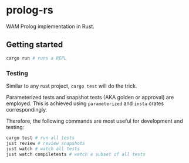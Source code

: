 # prolog-rs

WAM Prolog implementation in Rust.

## Getting started

```bash
cargo run # runs a REPL
```

### Testing

Similar to any rust project, `cargo test` will do the trick.

Parameterized tests and snapshot tests (AKA golden or approval) are employed.
This is achieved using `parameterized` and `insta` crates correspondingly.

Therefore, the following commands are most useful for development and testing:

```bash
cargo test # run all tests
just review # review snapshots
just watch # watch all tests
just watch compiletests # watch a subset of all tests
```